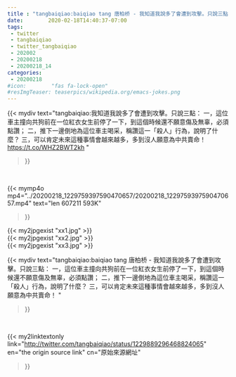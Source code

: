 ```yaml
---
title : "tangbaiqiao:baiqiao tang 唐柏桥 - 我知道我說多了會遭到攻擊。只說三點：  一，這位車主撞向共狗前在一位紅衣女生前停了一下，到這個時候還不願意傷及無辜，必須點讚； 二，推下一邊倒地為這位車主喝采，稱讚這一「殺人」行為，說明了什麼？ 三，可以肯定未來這種事情會越來越多，多到沒人願意為中共賣命！ "
date:        2020-02-18T14:40:37-07:00
tags:
 - twitter
 - tangbaiqiao
 - twitter_tangbaiqiao
 - 202002
 - 20200218
 - 20200218_14
categories:
 - 20200218
#icon:        "fas fa-lock-open"
#resImgTeaser: teaserpics/wikipedia.org/emacs-jokes.png
---
```


{{< mydiv text="tangbaiqiao:我知道我說多了會遭到攻擊。只說三點：  一，這位車主撞向共狗前在一位紅衣女生前停了一下，到這個時候還不願意傷及無辜，必須點讚； 二，推下一邊倒地為這位車主喝采，稱讚這一「殺人」行為，說明了什麼？ 三，可以肯定未來這種事情會越來越多，多到沒人願意為中共賣命！ https://t.co/WHZ2BWT2kh "
>}}
<br>


{{< mymp4o mp4="../20200218_1229759397590470657/20200218_1229759397590470657.mp4"
text="len 607211    593K"
>}}

{{< my2jpgexist "xx1.jpg" >}}<br>
{{< my2jpgexist "xx2.jpg" >}}<br>
{{< my2jpgexist "xx3.jpg" >}}<br>



{{< mydiv text="tangbaiqiao:baiqiao tang 唐柏桥 - 我知道我說多了會遭到攻擊。只說三點：  一，這位車主撞向共狗前在一位紅衣女生前停了一下，到這個時候還不願意傷及無辜，必須點讚； 二，推下一邊倒地為這位車主喝采，稱讚這一「殺人」行為，說明了什麼？ 三，可以肯定未來這種事情會越來越多，多到沒人願意為中共賣命！ "
>}}
<br>

{{< my2linktextonly link="http://twitter.com/tangbaiqiao/status/1229889296468824065"
en="the origin source link" cn="原始來源網址"
>}}


<br>

